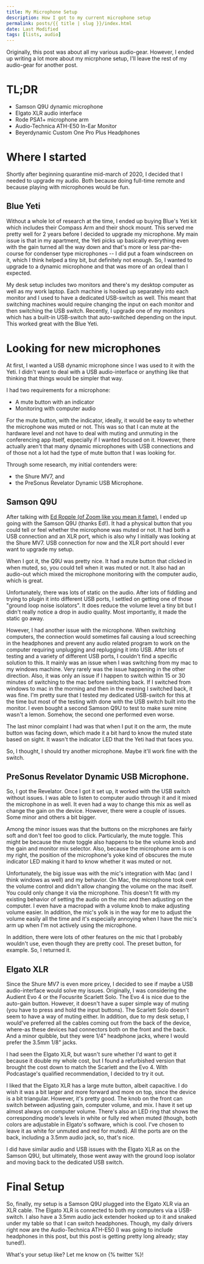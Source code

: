 ```yaml
---
title: My Microphone Setup
description: How I got to my current microphone setup
permalink: posts/{{ title | slug }}/index.html
date: Last Modified
tags: [lists, audio]
---
```

Originally, this post was about all my various audio-gear. However, I ended up writing a lot more about my micrphone setup, I'll leave the rest of my audio-gear for another post.

# TL;DR
- Samson Q9U dynamic microphone
- Elgato XLR audio interface
- Rode PSA1+ microphone arm
- Audio-Technica ATH-E50 In-Ear Monitor
- Beyerdynamic Custom One Pro Plus Headphones

# Where I started
Shortly after beginning quarantine mid-march of 2020, I decided that I needed to upgrade my audio. Both because doing full-time remote and because playing with microphones would be fun.

## Blue Yeti
Without a whole lot of research at the time, I ended up buying Blue's Yeti kit which includes their Compass Arm and their shock mount. This served me pretty well for 2 years before I decided to upgrade my microphone.
My main issue is that in my apartment, the Yeti picks up basically everything even with the gain turned all the way down and that's more or less par-the-course for condenser type microphones -- I did put a foam windscreen on it, which I think helped a tiny bit, but definitely not enough. So, I wanted to upgrade to a dynamic microphone and that was more of an ordeal than I expected.

My desk setup includes two monitors and there's my desktop computer as well as my work laptop. Each machine is hooked up separately into each monitor and I used to have a dedicated USB-switch as well. This meant that switching machines would require changing the input on each monitor and then switching the USB switch. Recently, I upgrade one of my monitors which has a built-in USB-switch that auto-switched depending on the input. This worked great with the Blue Yeti.

# Looking for new microphones
At first, I wanted a USB dynamic microphone since I was used to it with the Yeti. I didn't want to deal with a USB audio-interface or anything like that thinking that things would be simpler that way.

I had two requirements for a microphone:
- A mute button with an indicator
- Monitoring with computer audio

For the mute button, with the indicator, ideally, it would be easy to whether the microphone was muted or not. This was so that I can mute at the hardware level and not have to deal with muting and unmuting in the conferencing app itself, especially if I wanted focused on it. However, there actually aren't that many dynamic microphones with USB connections and of those not a lot had the type of mute button that I was looking for.

Through some research, my initial contenders were:
- the Shure MV7, and
- the PreSonus Revelator Dynamic USB Microphone.

## Samson Q9U
After talking with [Ed Ropple (of Zoom like you mean it fame)](https://www.mux.com/blog/zoom-like-you-mean-it-1), I ended up going with the Samson Q9U (thanks Ed!). It had a physical button that you could tell or feel whether the microphone was muted or not. It had both a USB connection and an XLR port, which is also why I initially was looking at the Shure MV7. USB connection for now and the XLR port should I ever want to upgrade my setup.

When I got it, the Q9U was pretty nice. It had a mute button that clicked in when muted, so, you could tell when it was muted or not. It also had an audio-out which mixed the microphone monitoring with the computer audio, which is great.

Unfortunately, there was lots of static on the audio. After lots of fiddling and trying to plugin it into different USB ports, I settled on getting one of those "ground loop noise isolators". It does reduce the volume level a tiny bit but I didn't really notice a drop in audio quality. Most importantly, it made the static go away.

However, I had another issue with the microphone. When switching computers, the connection would sometimes fail causing a loud screeching in the headphones and prevent any audio related program to work on the computer requiring unplugging and replugging it into USB. After lots of testing and a variety of different USB ports, I couldn't find a specific solution to this. It mainly was an issue when I was switching from my mac to my windows machine. Very rarely was the issue happening in the other direction. Also, it was only an issue if I happen to switch within 15 or 30 minutes of switching to the mac before switching back. If I switched from windows to mac in the morning and then in the evening I switched back, it was fine. I'm pretty sure that I tested my dedicated USB-switch for this at the time but most of the testing with done with the USB switch built into the monitor. I even bought a second Samson Q9U to test to make sure mine wasn't a lemon. Somehow, the second one performed even worse.

The last minor complaint I had was that when I put it on the arm, the mute button was facing down, which made it a bit hard to know the muted state based on sight. It wasn't the indicator LED that the Yeti had that faces you.

So, I thought, I should try another microphone. Maybe it'll work fine with the switch.

## PreSonus Revelator Dynamic USB Microphone.
So, I got the Revelator. Once I got it set up, it worked with the USB switch without issues. I was able to listen to computer audio through it and it mixed the microphone in as well. It even had a way to change this mix as well as change the gain on the device. However, there were a couple of issues. Some minor and others a bit bigger.

Among the minor issues was that the buttons on the micrphones are fairly soft and don't feel too good to click. Particularly, the mute toggle. This might be because the mute toggle also happens to be the volume knob and the gain and monitor mix selector. Also, because the microphone arm is on my right, the position of the microphone's yoke kind of obscures the mute indicator LED making it hard to know whether it was muted or not.

Unfortunately, the big issue was with the mic's integration with Mac (and I think windows as well) and my behavior. On Mac, the microphone took over the volume control and didn't allow changing the volume on the mac itself. You could only change it via the microphone. This doesn't fit with my existing behavior of setting the audio on the mic and then adjusting on the computer. I even have a macropad with a volume knob to make adjusting volume easier. In addition, the mic's yolk is in the way for me to adjust the volume easily all the time and it's especially annoying when I have the mic's arm up when I'm not actively using the microphone.

In addition, there were lots of other features on the mic that I probably wouldn't use, even though they are pretty cool. The preset button, for example. So, I returned it.

## Elgato XLR
Since the Shure MV7 is even more pricey, I decided to see if maybe a USB audio-interface would solve my issues. Originally, I was considering the Audient Evo 4 or the Focusrite Scarlett Solo. The Evo 4 is nice due to the auto-gain button. However, it doesn't have a super simple way of muting (you have to press and hold the input buttons). The Scarlett Solo doesn't seem to have a way of muting either. In addition, due to my desk setup, I would've preferred all the cables coming out from the back of the device, where-as these devices had connectors both on the front and the back. And a minor quibble, but they were 1/4" headphone jacks, where I would prefer the 3.5mm 1/8" jacks.

I had seen the Elgato XLR, but wasn't sure whether I'd want to get it because it double my whole cost, but I found a refurbished version that brought the cost down to match the Scarlett and the Evo 4. With Podcastage's qualified recommendation, I decided to try it out.

I liked that the Elgato XLR has a large mute button, albeit capacitive. I do wish it was a bit larger and more forward and more on top, since the device is a bit triangular. However, it's pretty good. The knob on the front can switch between adjusting gain, computer volume, and mix. I have it set up almost always on computer volume. There's also an LED ring that shows the corresponding mode's levels in white or fully red when muted (though, both colors are adjustable in Elgato's software, which is cool. I've chosen to leave it as white for unmuted and red for muted). All the ports are on the back, including a 3.5mm audio jack, so, that's nice.

I did have similar audio and USB issues with the Elgato XLR as on the Samson Q9U, but ultimately, those went away with the ground loop isolator and moving back to the dedicated USB switch.


# Final Setup
So, finally, my setup is a Samson Q9U plugged into the Elgato XLR via an XLR cable. The Elgato XLR is connected to both my computers via a USB-switch. I also have a 3.5mm audio jack extender hooked up to it and snaked under my table so that I can switch headphones. Though, my daily drivers right now are the Audio-Technica ATH-E50 (I was going to include headphones in this post, but this post is getting pretty long already; stay tuned!).

What's your setup like? Let me know on {% twitter %}!
